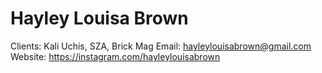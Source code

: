 # Hayley Louisa Brown

Clients: Kali Uchis, SZA, Brick Mag
Email: hayleylouisabrown@gmail.com
Website: https://instagram.com/hayleylouisabrown